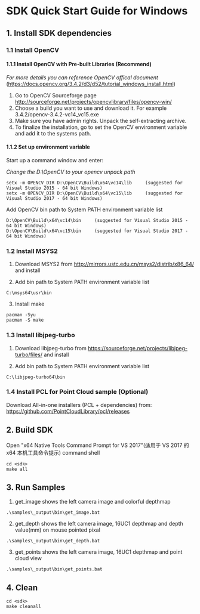 # SDK Quick Start Guide for Windows

## 1. Install SDK dependencies

### 1.1 Install OpenCV

#### 1.1.1 Install OpenCV with Pre-built Libraries (Recommend)

*For more details you can reference OpenCV offical document* (https://docs.opencv.org/3.4.2/d3/d52/tutorial_windows_install.html)

1) Go to OpenCV Sourceforge page http://sourceforge.net/projects/opencvlibrary/files/opencv-win/
2) Choose a build you want to use and download it. For example 3.4.2/opencv-3.4.2-vc14_vc15.exe
3) Make sure you have admin rights. Unpack the self-extracting archive.
4) To finalize the installation, go to set the OpenCV environment variable and add it to the systems path.

#### 1.1.2 Set up environment variable

Start up a command window and enter:

*Change the D:\OpenCV to your opencv unpack path*

```
setx -m OPENCV_DIR D:\OpenCV\Build\x64\vc14\lib     (suggested for Visual Studio 2015 - 64 bit Windows)
setx -m OPENCV_DIR D:\OpenCV\Build\x64\vc15\lib     (suggested for Visual Studio 2017 - 64 bit Windows)
```
Add OpenCV bin path to System PATH environment variable list

```
D:\OpenCV\Build\x64\vc14\bin     (suggested for Visual Studio 2015 - 64 bit Windows)
D:\OpenCV\Build\x64\vc15\bin     (suggested for Visual Studio 2017 - 64 bit Windows)
```
### 1.2 Install MSYS2

1) Download MSYS2 from http://mirrors.ustc.edu.cn/msys2/distrib/x86_64/ and install

2) Add bin path to System PATH environment variable list
```
C:\msys64\usr\bin
```

3) Install make
```
pacman -Syu
pacman -S make
```

### 1.3 Install libjpeg-turbo

1) Download libjpeg-turbo from https://sourceforge.net/projects/libjpeg-turbo/files/ and install

2) Add bin path to System PATH environment variable list
```
C:\libjpeg-turbo64\bin
```

### 1.4 Install PCL for Point Cloud sample (Optional)

Download All-in-one installers (PCL + dependencies) from:
https://github.com/PointCloudLibrary/pcl/releases

## 2. Build SDK

Open "x64 Native Tools Command Prompt for VS 2017"(适用于 VS 2017 的 x64 本机工具命令提示) command shell

```
cd <sdk>
make all
```

## 3. Run Samples

1) get_image shows the left camera image and colorful depthmap

```
.\samples\_output\bin\get_image.bat
```

2) get_depth shows the left camera image, 16UC1 depthmap and depth value(mm) on mouse pointed pixal
```
.\samples\_output\bin\get_depth.bat
```

3) get_points shows the left camera image, 16UC1 depthmap and point cloud view
```
.\samples\_output\bin\get_points.bat
```

## 4. Clean

```
cd <sdk>
make cleanall
```
